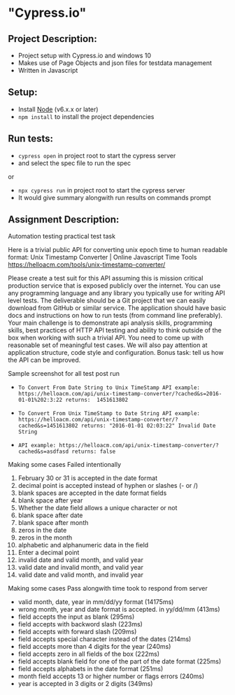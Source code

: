 # "Cypress.io"

## Project Description:
* Project setup with Cypress.io and windows 10
* Makes use of Page Objects and json files for testdata management 
* Written in Javascript

## Setup:
* Install [Node](http://nodejs.org) (v6.x.x or later)
* `npm install` to install the project dependencies

## Run tests:
* `cypress open` in project root to start the cypress server
* and select the spec file to run the spec

or
* `npx cypress run` in project root to start the cypress server
* It would give summary alongwith run results on commands prompt

## Assignment Description:
Automation testing practical test task

Here is a trivial public API for converting unix epoch time to human readable format:
Unix Timestamp Converter | Online Javascript Time Tools
https://helloacm.com/tools/unix-timestamp-converter/

Please create a test suit for this API assuming this is mission critical production service that is exposed publicly over the internet. You can
use any programming language and any library you typically use for writing API level tests.
The deliverable should be a Git project that we can easily download from GitHub or similar service. The application should have basic docs
and instructions on how to run tests (from command line preferably).
Your main challenge is to demonstrate api analysis skills, programming skills, best practices of HTTP API testing and ability to think outside
of the box when working with such a trivial API. You need to come up with reasonable set of meaningful test cases. We will also pay
attention at application structure, code style and configuration.
Bonus task: tell us how the API can be improved.


Sample screenshot for all test post run
* ` To Convert From Date String to Unix TimeStamp
API example:
  https://helloacm.com/api/unix-timestamp-converter/?cached&s=2016-01-01%202:3:22
returns: 
  1451613802
  `
  
* `To Convert From Unix TimeStamp to Date String
API example:
  https://helloacm.com/api/unix-timestamp-converter/?cached&s=1451613802
returns:
  "2016-01-01 02:03:22"
Invalid Date String
 `
* `API example:
  https://helloacm.com/api/unix-timestamp-converter/?cached&s=asdfasd
returns:
  false
  `

Making some cases Failed intentionally
  1) February 30 or 31 is accepted in the date format
  2) decimal point is accepted instead of hyphen or slashes (- or /)
  3) blank spaces are accepted in the date format fields
  4) blank space after year
  5) Whether the date field allows a unique character or not
  6) blank space after date
  7) blank space after month
  8) zeros in the date
  9) zeros in the month
  10) alphabetic and alphanumeric data in the field
  11) Enter a decimal point
  12) invalid date and valid month, and valid year
  13) valid date and invalid month, and valid year
  14) valid date and valid month, and invalid year
  
Making some cases Pass alongwith time took to respond from server
* valid month, date, year in mm/dd/yy format (14175ms)
* wrong month, year and date format is accepted. in yy/dd/mm (413ms)
* field accepts the input as blank (295ms)
* field accepts with backword slash (223ms)
* field accepts with forward slash (209ms)
* field accepts special character instead of the dates (214ms)
* field accepts more than 4 digits for the year (240ms)
* field accepts zero in all fields of the box (222ms)
* field accepts blank field for one of the part of the date format (225ms)
* field accepts alphabets in the date format (251ms)
* month field accepts 13 or higher number or flags errors (240ms)
* year is accepted in 3 digits or 2 digits (349ms)

